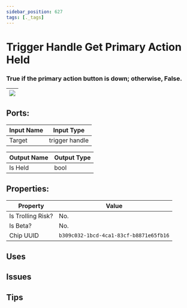 ```yaml
---
sidebar_position: 627
tags: [._tags]
---
```


# Trigger Handle Get Primary Action Held


### True if the primary action button is down; otherwise, False.

| ![](https://images-ext-2.discordapp.net/external/MPmIaQzlEPmgGWlgi-WxBBXt0Bjv_zWPkg1y1f_sy3s/https/www.recroomcircuits.com/image/circuit/absolute-value?width=206&height=108) |
|-----|

## Ports:

| Input Name | Input Type |
|-----------|-----------|
| Target | trigger handle |

| Output Name | Output Type |
|-----------|-----------|
| Is Held | bool |

## Properties:

| Property  | Value |
|-------------------|-----------|
| Is Trolling Risk? | No. |
| Is Beta? | No. |
| Chip UUID | `b309c032-1bcd-4ca1-83cf-b8871e65fb16` |

## Uses

## Issues

## Tips